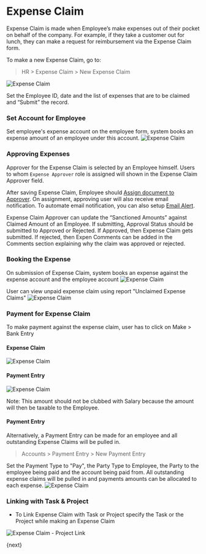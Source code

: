# Expense Claim

Expense Claim is made when Employee’s make expenses out of their pocket on behalf of the company. For example, if they take a customer out for lunch, they can make a request for reimbursement via the Expense Claim form.

To make a new Expense Claim, go to:

> HR > Expense Claim > New Expense Claim

<img class="screenshot" alt="Expense Claim" src="/docs/assets/img/human-resources/expense_claim.png">

Set the Employee ID, date and the list of expenses that are to be claimed and
“Submit” the record.

### Set Account for Employee
Set employee's expense account on the employee form, system books an expense amount of an employee under this account.
<img class="screenshot" alt="Expense Claim" src="/docs/assets/img/human-resources/employee_account.png">

### Approving Expenses

Approver for the Expense Claim is selected by an Employee himself. Users to whom `Expense Approver` role is assigned will shown in the Expense Claim Approver field.

After saving Expense Claim, Employee should [Assign document to Approver](/docs/user/manual/en/using-eprnext/assignment.html). On assignment, approving user will also receive email notification. To automate email notification, you can also setup [Email Alert](/docs/user/manual/en/setting-up/email/email-alerts.html).

Expense Claim Approver can update the “Sanctioned Amounts” against Claimed Amount of an Employee. If submitting, Approval Status should be submitted to Approved or Rejected. If Approved, then Expense Claim gets submitted. If rejected, then Expen
Comments can be added in the Comments section explaining why the claim was approved or rejected.

### Booking the Expense

On submission of Expense Claim, system books an expense against the expense account and the employee account
<img class="screenshot" alt="Expense Claim" src="/docs/assets/img/human-resources/expense_claim_book.png">

User can view unpaid expense claim using report "Unclaimed Expense Claims"
<img class="screenshot" alt="Expense Claim" src="/docs/assets/img/human-resources/unclaimed_expense_claims.png">

### Payment for Expense Claim

To make payment against the expense claim, user has to click on Make > Bank Entry
#### Expense Claim
<img class="screenshot" alt="Expense Claim" src="/docs/assets/img/human-resources/payment.png">

#### Payment Entry
<img class="screenshot" alt="Expense Claim" src="/docs/assets/img/human-resources/payment_entry.png">

Note: This amount should not be clubbed with Salary because the amount will then be taxable to the Employee.

#### Payment Entry
Alternatively, a Payment Entry can be made for an employee and all outstanding Expense Claims will be pulled in.

> Accounts > Payment Entry > New Payment Entry

Set the Payment Type to "Pay", the Party Type to Employee, the Party to the employee being paid and the account being paid 
from. All outstanding expense claims will be pulled in and payments amounts can be allocated to each expense.
<img class="screenshot" alt="Expense Claim" src="{{docs_base_url}}/assets/img/human-resources/expense_claim_payment_entry.png">

### Linking with Task & Project

* To Link Expense Claim with Task or Project specify the Task or the Project while making an Expense Claim

<img class="screenshot" alt="Expense Claim - Project Link" src="/docs/assets/img/project/project_expense_claim_link.png">

{next}
